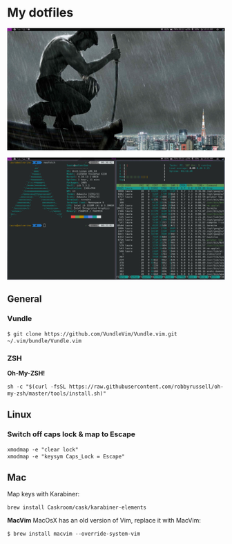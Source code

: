 # My dotfiles

![](images/screenshot1.png)

![](images/screenshot2.png)

## General

### Vundle
```
$ git clone https://github.com/VundleVim/Vundle.vim.git ~/.vim/bundle/Vundle.vim
```

### ZSH
**Oh-My-ZSH!**
```
sh -c "$(curl -fsSL https://raw.githubusercontent.com/robbyrussell/oh-my-zsh/master/tools/install.sh)"
```

## Linux
### Switch off caps lock & map to Escape
```
xmodmap -e "clear lock"
xmodmap -e "keysym Caps_Lock = Escape"
```

## Mac
Map keys with Karabiner:
```
brew install Caskroom/cask/karabiner-elements
```

**MacVim**
MacOsX has an old version of Vim, replace it with MacVim:

```
$ brew install macvim --override-system-vim
```
